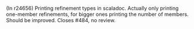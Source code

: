 
(In r24656) Printing refinement types in scaladoc.  Actually only printing
one-member refinements, for bigger ones printing the number of
members.  Should be improved.  Closes #484, no review.
